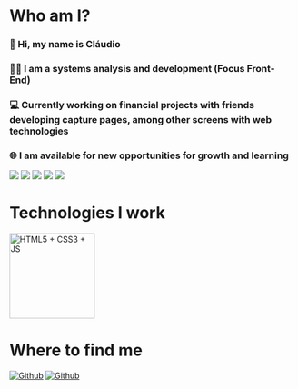 # Who am I?

### 👋 Hi, my name is Cláudio
### 👨‍💻 I am a systems analysis and development (Focus Front-End)
### 💻 Currently working on financial projects with friends developing capture pages, among other screens with web technologies
### 🌐 I am available for new opportunities for growth and learning

![](https://github-profile-summary-cards.vercel.app/api/cards/profile-details?username=fclaudio051&theme=github)
![](https://github-profile-summary-cards.vercel.app/api/cards/repos-per-language?username=fclaudio051&theme=github)
![](https://github-profile-summary-cards.vercel.app/api/cards/most-commit-language?username=fclaudio051&theme=github)
![](https://github-profile-summary-cards.vercel.app/api/cards/stats?username=fclaudio051&theme=github)
![](https://github-profile-summary-cards.vercel.app/api/cards/productive-time?username=fclaudio051&theme=github)

<div>
    <h1>Technologies I work</h1>
    <img 
        align="center"
        alt="HTML5 + CSS3 + JS"
        height="auto"
        width="150"
        src="https://linhfishcr7.files.wordpress.com/2021/06/4pm03n.png"
    />
</div>

# Where to find me
[![Github](https://img.shields.io/github/followers/fclaudio051?label=Follow&style=social)](https://github.com/fclaudio051)
[![Github](https://img.shields.io/badge/LinkedIn-fclaudio051-blue)](https://www.linkedin.com/in/claudio-faustino-3962951b6/)
